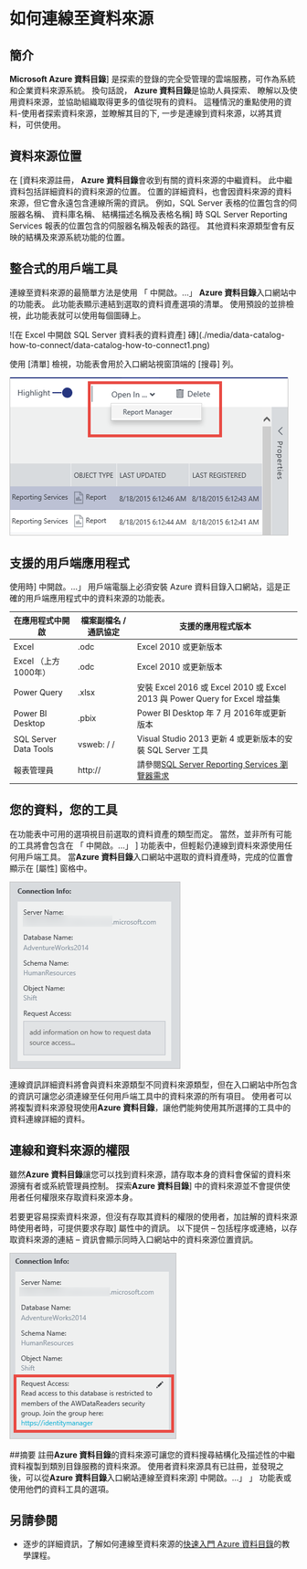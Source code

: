 <properties
   pageTitle="如何連線至資料來源 |Microsoft Azure"
   description="醒目提示如何連線至資料來源發現 Azure 資料目錄的使用方法文章。"
   services="data-catalog"
   documentationCenter=""
   authors="steelanddata"
   manager="NA"
   editor=""
   tags=""/>
<tags
   ms.service="data-catalog"
   ms.devlang="NA"
   ms.topic="article"
   ms.tgt_pltfrm="NA"
   ms.workload="data-catalog"
   ms.date="09/15/2016"
   ms.author="maroche"/>


# <a name="how-to-connect-to-data-sources"></a>如何連線至資料來源

## <a name="introduction"></a>簡介
**Microsoft Azure 資料目錄**] 是探索的登錄的完全受管理的雲端服務，可作為系統和企業資料來源系統。 換句話說， **Azure 資料目錄**是協助人員探索、 瞭解以及使用資料來源，並協助組織取得更多的值從現有的資料。 這種情況的重點使用的資料-使用者探索資料來源，並瞭解其目的下, 一步是連線到資料來源，以將其資料，可供使用。

## <a name="data-source-locations"></a>資料來源位置
在 [資料來源註冊， **Azure 資料目錄**會收到有關的資料來源的中繼資料。 此中繼資料包括詳細資料的資料來源的位置。 位置的詳細資料，也會因資料來源的資料來源，但它會永遠包含連線所需的資訊。 例如，SQL Server 表格的位置包含的伺服器名稱、 資料庫名稱、 結構描述名稱及表格名稱] 時 SQL Server Reporting Services 報表的位置包含的伺服器名稱及報表的路徑。 其他資料來源類型會有反映的結構及來源系統功能的位置。

## <a name="integrated-client-tools"></a>整合式的用戶端工具
連線至資料來源的最簡單方法是使用 「 中開啟。...」 **Azure 資料目錄**入口網站中的功能表。 此功能表顯示連結到選取的資料資產選項的清單。
使用預設的並排檢視，此功能表就可以使用每個圖磚上。

 ![在 Excel 中開啟 SQL Server 資料表的資料資產] 磚](./media/data-catalog-how-to-connect/data-catalog-how-to-connect1.png)

使用 [清單] 檢視，功能表會用於入口網站視窗頂端的 [搜尋] 列。

 ![從 [搜尋] 列中報表管理員開啟 SQL Server Reporting Services 報表](./media/data-catalog-how-to-connect/data-catalog-how-to-connect2.png)

## <a name="supported-client-applications"></a>支援的用戶端應用程式
使用時] 中開啟。...」 用戶端電腦上必須安裝 Azure 資料目錄入口網站，這是正確的用戶端應用程式中的資料來源的功能表。

| 在應用程式中開啟 | 檔案副檔名 / 通訊協定 | 支援的應用程式版本 |
| --- | --- | --- |
| Excel | .odc | Excel 2010 或更新版本 |
| Excel （上方 1000年） | .odc | Excel 2010 或更新版本 |
| Power Query | .xlsx | 安裝 Excel 2016 或 Excel 2010 或 Excel 2013 與 Power Query for Excel 增益集
| Power BI Desktop | .pbix | Power BI Desktop 年 7 月 2016年或更新版本 |
| SQL Server Data Tools | vsweb: / / | Visual Studio 2013 更新 4 或更新版本的安裝 SQL Server 工具 |
| 報表管理員 | http:// | 請參閱[SQL Server Reporting Services 瀏覽器需求](https://technet.microsoft.com/en-us/library/ms156511.aspx) |

## <a name="your-data-your-tools"></a>您的資料，您的工具
在功能表中可用的選項視目前選取的資料資產的類型而定。 當然，並非所有可能的工具將會包含在 「 中開啟。...」 ] 功能表中，但輕鬆仍連線到資料來源使用任何用戶端工具。 當**Azure 資料目錄**入口網站中選取的資料資產時，完成的位置會顯示在 [屬性] 窗格中。

 ![SQL Server 表格的連線資訊](./media/data-catalog-how-to-connect/data-catalog-how-to-connect3.png)

連線資訊詳細資料將會與資料來源類型不同資料來源類型，但在入口網站中所包含的資訊可讓您必須連線至任何用戶端工具中的資料來源的所有項目。 使用者可以將複製資料來源發現使用**Azure 資料目錄**，讓他們能夠使用其所選擇的工具中的資料連線詳細的資料。

## <a name="connecting-and-data-source-permissions"></a>連線和資料來源的權限
雖然**Azure 資料目錄**讓您可以找到資料來源，請存取本身的資料會保留的資料來源擁有者或系統管理員控制。 探索**Azure 資料目錄**] 中的資料來源並不會提供使用者任何權限來存取資料來源本身。

若要更容易探索資料來源，但沒有存取其資料的權限的使用者，加註解的資料來源時使用者時，可提供要求存取] 屬性中的資訊。 以下提供 – 包括程序或連絡，以存取資料來源的連結 – 資訊會顯示同時入口網站中的資料來源位置資訊。

 ![要求存取指示所提供的連線資訊](./media/data-catalog-how-to-connect/data-catalog-how-to-connect4.png)

##<a name="summary"></a>摘要
註冊**Azure 資料目錄**的資料來源可讓您的資料搜尋結構化及描述性的中繼資料複製到類別目錄服務的資料來源。 使用者資料來源具有已註冊，並發現之後，可以從**Azure 資料目錄**入口網站連線至資料來源] 中開啟。...」 」 功能表或使用他們的資料工具的選項。

## <a name="see-also"></a>另請參閱
- 逐步的詳細資訊，了解如何連線至資料來源的[快速入門 Azure 資料目錄](data-catalog-get-started.md)的教學課程。
